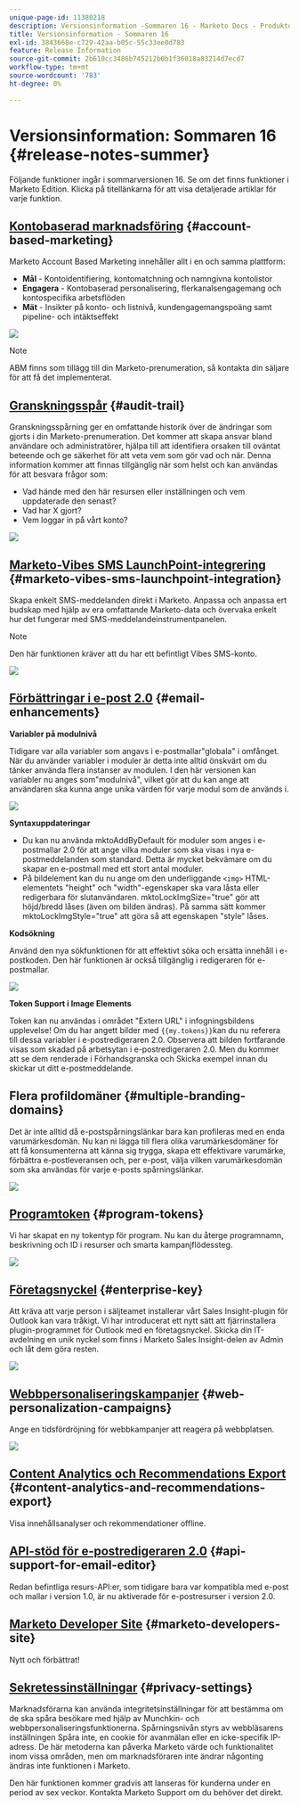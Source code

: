 ```yaml
---
unique-page-id: 11380218
description: Versionsinformation -Sommaren 16 - Marketo Docs - Produktdokumentation
title: Versionsinformation - Sommaren 16
exl-id: 3843668e-c729-42aa-b05c-55c33ee0d783
feature: Release Information
source-git-commit: 2b610cc3486b745212b0b1f36018a83214d7ecd7
workflow-type: tm+mt
source-wordcount: '783'
ht-degree: 0%

---
```


# Versionsinformation: Sommaren 16 {#release-notes-summer}

Följande funktioner ingår i sommarversionen 16. Se om det finns funktioner i Marketo Edition. Klicka på titellänkarna för att visa detaljerade artiklar för varje funktion.

## [Kontobaserad marknadsföring](https://docs.marketo.com/display/docs/account+based+marketing) {#account-based-marketing}

Marketo Account Based Marketing innehåller allt i en och samma plattform:

* **Mål** - Kontoidentifiering, kontomatchning och namngivna kontolistor
* **Engagera** - Kontobaserad personalisering, flerkanalsengagemang och kontospecifika arbetsflöden
* **Mät** - Insikter på konto- och listnivå, kundengagemangspoäng samt pipeline- och intäktseffekt

![](assets/abm-5-acme.png)

>[!NOTE]
>
>ABM finns som tillägg till din Marketo-prenumeration, så kontakta din säljare för att få det implementerat.

## [Granskningsspår](/help/marketo/product-docs/administration/audit-trail/audit-trail-overview.md) {#audit-trail}

Granskningsspårning ger en omfattande historik över de ändringar som gjorts i din Marketo-prenumeration. Det kommer att skapa ansvar bland användare och administratörer, hjälpa till att identifiera orsaken till oväntat beteende och ge säkerhet för att veta vem som gör vad och när. Denna information kommer att finnas tillgänglig när som helst och kan användas för att besvara frågor som:

* Vad hände med den här resursen eller inställningen och vem uppdaterade den senast?
* Vad har X gjort?
* Vem loggar in på vårt konto?

![](assets/audit-trail.png)

## [Marketo-Vibes SMS LaunchPoint-integrering](/help/marketo/product-docs/mobile-marketing/vibes-sms-messages/create-an-sms-message.md) {#marketo-vibes-sms-launchpoint-integration}

Skapa enkelt SMS-meddelanden direkt i Marketo. Anpassa och anpassa ert budskap med hjälp av era omfattande Marketo-data och övervaka enkelt hur det fungerar med SMS-meddelandeinstrumentpanelen.

>[!NOTE]
>
>Den här funktionen kräver att du har ett befintligt Vibes SMS-konto.

![](assets/vibes-sms2.png)

## [Förbättringar i e-post 2.0](/help/marketo/product-docs/email-marketing/general/email-editor-2/email-editor-v2-0-overview.md) {#email-enhancements}

**Variabler på modulnivå**

Tidigare var alla variabler som angavs i e-postmallar&quot;globala&quot; i omfånget. När du använder variabler i moduler är detta inte alltid önskvärt om du tänker använda flera instanser av modulen. I den här versionen kan variabler nu anges som&quot;modulnivå&quot;, vilket gör att du kan ange att användaren ska kunna ange unika värden för varje modul som de används i.

![](assets/module-level-variables.png)

**Syntaxuppdateringar**

* Du kan nu använda mktoAddByDefault för moduler som anges i e-postmallar 2.0 för att ange vilka moduler som ska visas i nya e-postmeddelanden som standard. Detta är mycket bekvämare om du skapar en e-postmall med ett stort antal moduler.
* På bildelement kan du nu ange om den underliggande `<img>` HTML-elementets &quot;height&quot; och &quot;width&quot;-egenskaper ska vara låsta eller redigerbara för slutanvändaren. mktoLockImgSize=&quot;true&quot; gör att höjd/bredd låses (även om bilden ändras). På samma sätt kommer mktoLockImgStyle=&quot;true&quot; att göra så att egenskapen &quot;style&quot; låses.

**Kodsökning**

Använd den nya sökfunktionen för att effektivt söka och ersätta innehåll i e-postkoden. Den här funktionen är också tillgänglig i redigeraren för e-postmallar.

![](assets/2nd-screenshot.png)

**Token Support i Image Elements**

Token kan nu användas i området &quot;Extern URL&quot; i infogningsbildens upplevelse! Om du har angett bilder med `{{my.tokens}}`kan du nu referera till dessa variabler i e-postredigeraren 2.0. Observera att bilden fortfarande visas som skadad på arbetsytan i e-postredigeraren 2.0. Men du kommer att se dem renderade i Förhandsgranska och Skicka exempel innan du skickar ut ditt e-postmeddelande.

## Flera profildomäner {#multiple-branding-domains}

Det är inte alltid då e-postspårningslänkar bara kan profileras med en enda varumärkesdomän. Nu kan ni lägga till flera olika varumärkesdomäner för att få konsumenterna att känna sig trygga, skapa ett effektivare varumärke, förbättra e-postleveransen och, per e-post, välja vilken varumärkesdomän som ska användas för varje e-posts spårningslänkar.

![](assets/multiple-branding-domains.png)

## [Programtoken](/help/marketo/product-docs/demand-generation/landing-pages/personalizing-landing-pages/tokens-overview.md) {#program-tokens}

Vi har skapat en ny tokentyp för program. Nu kan du återge programnamn, beskrivning och ID i resurser och smarta kampanjflödessteg.

![](assets/program-tokens.png)

## [Företagsnyckel](/help/marketo/product-docs/marketo-sales-insight/msi-outlook-plugin/authorize-the-marketo-outlook-plugin.md) {#enterprise-key}

Att kräva att varje person i säljteamet installerar vårt Sales Insight-plugin för Outlook kan vara tråkigt. Vi har introducerat ett nytt sätt att fjärrinstallera plugin-programmet för Outlook med en företagsnyckel. Skicka din IT-avdelning en unik nyckel som finns i Marketo Sales Insight-delen av Admin och låt dem göra resten.

![](assets/enterprise-key.png)

## [Webbpersonaliseringskampanjer](/help/marketo/product-docs/web-personalization/working-with-web-campaigns/create-a-new-dialog-web-campaign.md) {#web-personalization-campaigns}

Ange en tidsfördröjning för webbkampanjer att reagera på webbplatsen.

![](assets/dialog-campaign-delay.png)

## [Content Analytics och Recommendations Export](/help/marketo/product-docs/web-personalization/understanding-web-personalization/understanding-content-analytics.md) {#content-analytics-and-recommendations-export}

Visa innehållsanalyser och rekommendationer offline.

## [API-stöd för e-postredigeraren 2.0](https://developer.adobe.com/marketo-apis/api/asset/) {#api-support-for-email-editor}

Redan befintliga resurs-API:er, som tidigare bara var kompatibla med e-post och mallar i version 1.0, är nu aktiverade för e-postresurser i version 2.0.

## [Marketo Developer Site](https://experienceleague.adobe.com/en/docs/marketo-developer/marketo/home) {#marketo-developers-site}

Nytt och förbättrat!

## [Sekretessinställningar](/help/marketo/product-docs/administration/settings/understanding-privacy-settings.md) {#privacy-settings}

Marknadsförarna kan använda integritetsinställningar för att bestämma om de ska spåra besökare med hjälp av Munchkin- och webbpersonaliseringsfunktionerna. Spårningsnivån styrs av webbläsarens inställningen Spåra inte, en cookie för avanmälan eller en icke-specifik IP-adress. De här metoderna kan påverka Marketo värde och funktionalitet inom vissa områden, men om marknadsföraren inte ändrar någonting ändras inte funktionen i Marketo.

Den här funktionen kommer gradvis att lanseras för kunderna under en period av sex veckor. Kontakta Marketo Support om du behöver det direkt.
